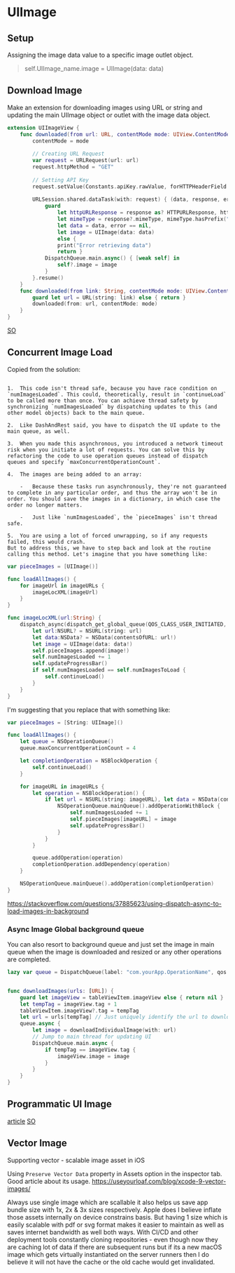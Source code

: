 # UIImage


## Setup

Assigning the image data value to a specific image outlet object.
> self.UIImage_name.image = UIImage(data: data)


## Download Image

Make an extension for downloading images using URL or string and updating the main UIImage object or outlet with the image data object.
```swift
extension UIImageView {
    func downloaded(from url: URL, contentMode mode: UIView.ContentMode = .scaleAspectFit) {
        contentMode = mode
        
        // Creating URL Request
        var request = URLRequest(url: url)
        request.httpMethod = "GET"
        
        // Setting API Key
        request.setValue(Constants.apiKey.rawValue, forHTTPHeaderField: Constants.apiHeader.rawValue)
        
        URLSession.shared.dataTask(with: request) { (data, response, error) in
            guard
                let httpURLResponse = response as? HTTPURLResponse, httpURLResponse.statusCode == 200,
                let mimeType = response?.mimeType, mimeType.hasPrefix("image"),
                let data = data, error == nil,
                let image = UIImage(data: data)
                else {
                print("Error retrieving data")
                return }
            DispatchQueue.main.async() { [weak self] in
                self?.image = image
            }
        }.resume()
    }
    func downloaded(from link: String, contentMode mode: UIView.ContentMode = .scaleAspectFit) {
        guard let url = URL(string: link) else { return }
        downloaded(from: url, contentMode: mode)
    }
}
```

[SO](https://stackoverflow.com/questions/24231680/loading-downloading-image-from-url-on-swift)
[](https://cocoacasts.com/fm-3-download-an-image-from-a-url-in-swift)

## Concurrent Image Load

Copied from the solution: 
```text

1.  This code isn't thread safe, because you have race condition on `numImagesLoaded`. This could, theoretically, result in `continueLoad` to be called more than once. You can achieve thread safety by synchronizing `numImagesLoaded` by dispatching updates to this (and other model objects) back to the main queue.
    
2.  Like DashAndRest said, you have to dispatch the UI update to the main queue, as well.
    
3.  When you made this asynchronous, you introduced a network timeout risk when you initiate a lot of requests. You can solve this by refactoring the code to use operation queues instead of dispatch queues and specify `maxConcurrentOperationCount`.
    
4.  The images are being added to an array:
    
    -   Because these tasks run asynchronously, they're not guaranteed to complete in any particular order, and thus the array won't be in order. You should save the images in a dictionary, in which case the order no longer matters.
        
    -   Just like `numImagesLoaded`, the `pieceImages` isn't thread safe.
        
5.  You are using a lot of forced unwrapping, so if any requests failed, this would crash.
But to address this, we have to step back and look at the routine calling this method. Let's imagine that you have something like:
```

```swift
var pieceImages = [UIImage()]

func loadAllImages() {
    for imageUrl in imageURLs {
        imageLocXML(imageUrl)
    }
}

func imageLocXML(url:String) {
    dispatch_async(dispatch_get_global_queue(QOS_CLASS_USER_INITIATED, 0)) {
        let url:NSURL? = NSURL(string: url)
        let data:NSData? = NSData(contentsOfURL: url!)
        let image = UIImage(data: data!)
        self.pieceImages.append(image!)
        self.numImagesLoaded += 1
        self.updateProgressBar()
        if self.numImagesLoaded == self.numImagesToLoad {
            self.continueLoad()
        }
    }
}
```

I'm suggesting that you replace that with something like:

```swift
var pieceImages = [String: UIImage]()

func loadAllImages() {
    let queue = NSOperationQueue()
    queue.maxConcurrentOperationCount = 4

    let completionOperation = NSBlockOperation {
        self.continueLoad()
    }

    for imageURL in imageURLs {
        let operation = NSBlockOperation() {
            if let url = NSURL(string: imageURL), let data = NSData(contentsOfURL: url), let image = UIImage(data: data) {
                NSOperationQueue.mainQueue().addOperationWithBlock {
                    self.numImagesLoaded += 1
                    self.pieceImages[imageURL] = image
                    self.updateProgressBar()
                }
            }
        }

        queue.addOperation(operation)
        completionOperation.addDependency(operation)
    }

    NSOperationQueue.mainQueue().addOperation(completionOperation)
}
```
https://stackoverflow.com/questions/37885623/using-dispatch-async-to-load-images-in-background

### Async Image Global background queue

You can also resort to background queue and just set the image in main queue when the image is downloaded and resized or any other operations are completed.

```swift
lazy var queue = DispatchQueue(label: "com.yourApp.OperationName", qos: .userInitiated, attributes: [.concurrent])


func downloadImages(urls: [URL]) {
	guard let imageView = tableViewItem.imageView else { return nil }
	let tempTag = imageView.tag + 1
	tableViewItem.imageView?.tag = tempTag
	let url = urls[tempTag] // Just uniquely identify the url to download not a production solution.
	queue.async { 
		let image = downloadIndividualImage(with: url)
		// Jump to main thread for updating UI
		DispatchQueue.main.async {
			if tempTag == imageView.tag {
				imageView.image = image
			}
		}
	}
}

```

## Programmatic UI Image

[article](https://www.appsdeveloperblog.com/create-uiimage-and-uiimageview-programmatically/)
[SO](https://stackoverflow.com/questions/26569371/how-do-you-create-a-uiimage-view-programmatically-swift)
[](http://webindream.com/how-to-add-uiimageview-programmatically-in-swift/)


## Vector Image

Supporting vector - scalable image asset in iOS

Using `Preserve Vector Data` property in Assets option in the inspector tab.
Good article about its usage.
https://useyourloaf.com/blog/xcode-9-vector-images/

Always use single image which are scallable it also helps us save app bundle size with 1x, 2x & 3x sizes respectively. Apple does I believe inflate those assets internally on device constrains basis. But having 1 size which is easily scalable with pdf or svg format makes it easier to maintain as well as saves internet bandwidth as well both ways. With CI/CD and other deployment tools constantly cloning repositories - even though now they are caching lot of data if there are subsequent runs but if its a new macOS image which gets virtually instantiated on the server runners then I do believe it will not have the cache or the old cache would get invalidated.

